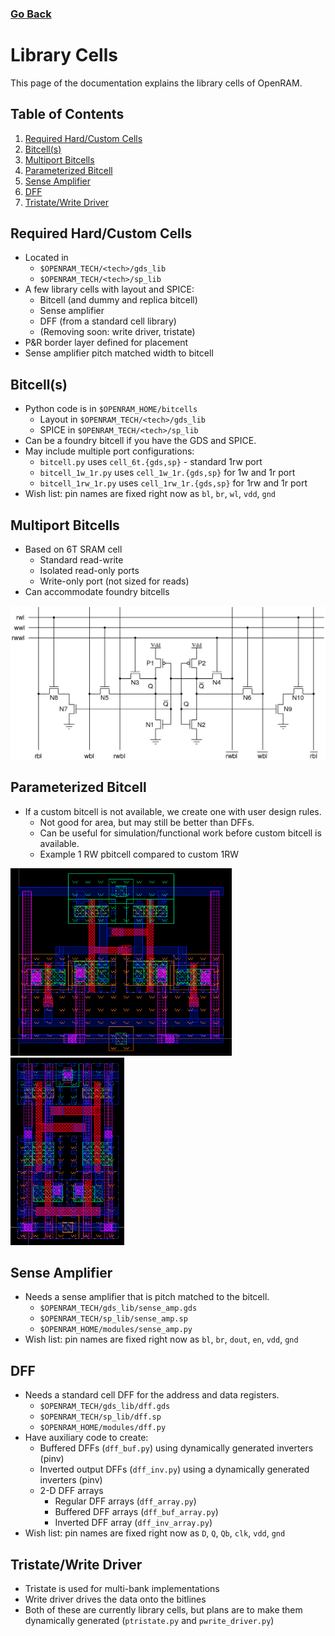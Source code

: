 ### [Go Back](./index.md#table-of-contents)

# Library Cells
This page of the documentation explains the library cells of OpenRAM.



## Table of Contents
1. [Required Hard/Custom Cells](#required-hardcustom-cells)
1. [Bitcell(s)](#bitcells)
1. [Multiport Bitcells](#multiport-bitcells)
1. [Parameterized Bitcell](#parameterized-bitcell)
1. [Sense Amplifier](#sense-amplifier)
1. [DFF](#dff)
1. [Tristate/Write Driver](#tristatewrite-driver)



## Required Hard/Custom Cells
* Located in 
    * `$OPENRAM_TECH/<tech>/gds_lib`
    * `$OPENRAM_TECH/<tech>/sp_lib`
* A few library cells with layout and SPICE:
    * Bitcell (and dummy and replica bitcell)
    * Sense amplifier
    * DFF (from a standard cell library)
    * (Removing soon: write driver, tristate)
* P&R border layer defined for placement
* Sense amplifier pitch matched width to bitcell



## Bitcell(s)
* Python code is in `$OPENRAM_HOME/bitcells`
    * Layout in `$OPENRAM_TECH/<tech>/gds_lib `
    * SPICE in `$OPENRAM_TECH/<tech>/sp_lib`
* Can be a foundry bitcell if you have the GDS and SPICE.
* May include multiple port configurations:
    * `bitcell.py` uses `cell_6t.{gds,sp}` - standard 1rw port
    * `bitcell_1w_1r.py` uses `cell_1w_1r.{gds,sp}` for 1w and 1r port
    * `bitcell_1rw_1r.py` uses `cell_1rw_1r.{gds,sp}` for 1rw and 1r port
* Wish list: pin names are fixed right now as `bl`, `br`, `wl`, `vdd`, `gnd`



## Multiport Bitcells
* Based on 6T SRAM cell
    * Standard read-write
    * Isolated read-only ports
    * Write-only port (not sized for reads)
* Can accommodate foundry bitcells

![Multiport Bitcells](../assets/images/bitcells/multiport_bitcells.png)



## Parameterized Bitcell
* If a custom bitcell is not available, we create one with user design rules.
    * Not good for area, but may still be better than DFFs.
    * Can be useful for simulation/functional work before custom bitcell is available.
    * Example 1 RW pbitcell compared to custom 1RW

<img height="300" src="../assets/images/bitcells/parameterized_1.png">
<img height="300" src="../assets/images/bitcells/parameterized_2.png">



## Sense Amplifier
* Needs a sense amplifier that is pitch matched to the bitcell.
    * `$OPENRAM_TECH/gds_lib/sense_amp.gds`
    * `$OPENRAM_TECH/sp_lib/sense_amp.sp`
    * `$OPENRAM_HOME/modules/sense_amp.py`
* Wish list: pin names are fixed right now as `bl`, `br`, `dout`, `en`, `vdd`, `gnd`



## DFF
* Needs a standard cell DFF for the address and data registers.
    * `$OPENRAM_TECH/gds_lib/dff.gds `
    * `$OPENRAM_TECH/sp_lib/dff.sp`
    * `$OPENRAM_HOME/modules/dff.py`
* Have auxiliary code to create:
    * Buffered DFFs (`dff_buf.py`) using dynamically generated inverters (pinv)
    * Inverted output DFFs (`dff_inv.py`) using a dynamically generated inverters (pinv)
    * 2-D DFF arrays
        * Regular DFF arrays (`dff_array.py`)
        * Buffered DFF arrays (`dff_buf_array.py`)
        * Inverted DFF array (`dff_inv_array.py`)
* Wish list: pin names are fixed right now as `D`, `Q`, `Qb`, `clk`, `vdd`, `gnd`



## Tristate/Write Driver
* Tristate is used for multi-bank implementations
* Write driver drives the data onto the bitlines
* Both of these are currently library cells, but plans are to make them dynamically generated (`ptristate.py` and `pwrite_driver.py`)
